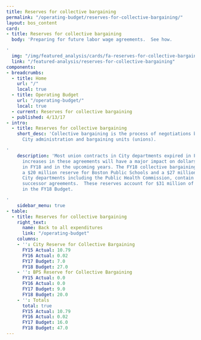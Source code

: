 ```yaml
---
title: Reserves for collective bargaining
permalink: "/operating-budget/reserves-for-collective-bargaining/"
layout: bos_content
card:
- title: Reserves for collective bargaining
  body: 'Preparing for future labor wage agreements.  See how.

'
  img: "/img/featured_analysis/cards/fa-reserves-for-collective-bargaining.jpg"
  link: "/featured-analysis/reserves-for-collective-bargaining"
components:
- breadcrumbs:
  - title: Home
    url: "/"
    local: true
  - title: Operating Budget
    url: "/operating-budget/"
    local: true
  - current: Reserves for collective bargaining
  - published: 4/13/17
- intro:
  - title: Reserves for collective bargaining
    short_desc: 'Collective bargaining is the process of negotiations between the
      City administration and bargaining units (unions).

'
    description: 'Most union contracts in City departments expired in FY17. Salary
      increases in these agreements will have a major impact on dollars available
      in FY18 and in the upcoming years. The FY18 collective bargaining reserves,
      a $20 million reserve for Boston Public Schools and a $27 million reserve for
      City departments including the Public Health Commission, contain funding for
      successor agreements.  These reserves account for $31 million of the growth
      in the FY18 Budget.

'
    sidebar_menu: true
- table:
  - title: Reserves for collective bargaining
    right_text:
      name: Back to all expenditures
      link: "/operating-budget"
    columns:
    - '': City Reserve for Collective Bargaining
      FY15 Actual: 10.79
      FY16 Actual: 0.02
      FY17 Budget: 7.0
      FY18 Budget: 27.0
    - '': BPS Reserve for Collective Bargaining
      FY15 Actual: 0.0
      FY16 Actual: 0.0
      FY17 Budget: 9.0
      FY18 Budget: 20.0
    - '': Totals
      total: true
      FY15 Actual: 10.79
      FY16 Actual: 0.02
      FY17 Budget: 16.0
      FY18 Budget: 47.0
---
```


